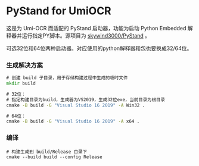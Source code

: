 # PyStand for UmiOCR

这是为 Umi-OCR 而适配的 PyStand 启动器，功能为启动 Python Embedded 解释器并运行指定PY脚本。源项目为 [skywind3000/PyStand](https://github.com/skywind3000/PyStand) 。

可选32位和64位两种启动器。对应使用的python解释器和包也要换成32/64位。

### 生成解决方案

```cmd
# 创建 build 子目录，用于存储构建过程中生成的临时文件
mkdir build

# 32位：
# 指定构建目录为build，生成器为VS2019，生成32位exe，当前目录为根目录
cmake -B build -G "Visual Studio 16 2019" -A Win32 .

# 64位：
cmake -B build -G "Visual Studio 16 2019" -A x64 .
```

### 编译

```
# 构建生成到 build/Release 目录下
cmake --build build --config Release
```
